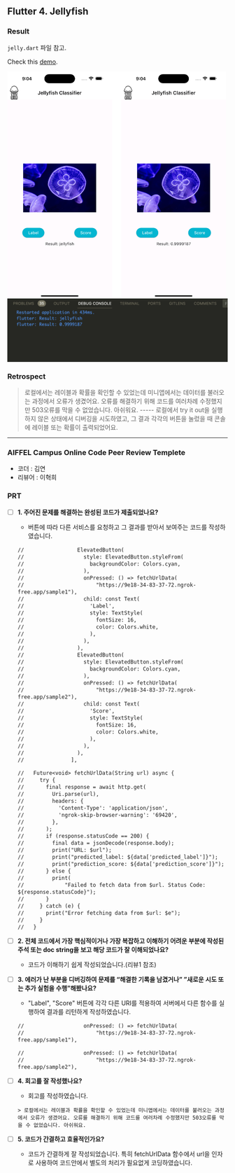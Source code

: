 ## Flutter 4. Jellyfish

### Result 

`jelly.dart` 파일 참고.  

Check this [demo](https://github.com/CAVASOL/flutter_script/blob/main/lib/vgg16-jellyfish/jelly.dart).

<img align="center" src="./demo.png" width="500px" />

<img align="center" src="./console.png" width="800px" />

### Retrospect

> 로컬에서는 레이블과 확률을 확인할 수 있었는데 미니앱에서는 데이터를 불러오는 과정에서 오류가 생겼어요. 오류를 해결하기 위해 코드를 여러차례 수정했지만 503오류를 막을 수 없었습니다. 아쉬워요. ----- 로컬에서 try it out을 실행하지 않은 상태에서 디버깅을 시도하였고, 그 결과 각각의 버튼을 눌렀을 때 콘솔에 레이블 또는 확률이 출력되었어요. 

---

### AIFFEL Campus Online Code Peer Review Templete

- 코더 : 김연
- 리뷰어 : 이혁희

### PRT

- [ ]  **1. 주어진 문제를 해결하는 완성된 코드가 제출되었나요?**
    - 버튼에 따라 다른 서비스를 요청하고 그 결과를 받아서 보여주는 코드를 작성하였습니다.
    ```
    //                 ElevatedButton(
    //                   style: ElevatedButton.styleFrom(
    //                     backgroundColor: Colors.cyan,
    //                   ),
    //                   onPressed: () => fetchUrlData(
    //                       "https://9e18-34-83-37-72.ngrok-free.app/sample1"),
    //                   child: const Text(
    //                     'Label',
    //                     style: TextStyle(
    //                       fontSize: 16,
    //                       color: Colors.white,
    //                     ),
    //                   ),
    //                 ),
    //                 ElevatedButton(
    //                   style: ElevatedButton.styleFrom(
    //                     backgroundColor: Colors.cyan,
    //                   ),
    //                   onPressed: () => fetchUrlData(
    //                       "https://9e18-34-83-37-72.ngrok-free.app/sample2"),
    //                   child: const Text(
    //                     'Score',
    //                     style: TextStyle(
    //                       fontSize: 16,
    //                       color: Colors.white,
    //                     ),
    //                   ),
    //                 ),
    //               ],    
    ```

    ```
    //   Future<void> fetchUrlData(String url) async {
    //     try {
    //       final response = await http.get(
    //         Uri.parse(url),
    //         headers: {
    //           'Content-Type': 'application/json',
    //           'ngrok-skip-browser-warning': '69420',
    //         },
    //       );
    //       if (response.statusCode == 200) {
    //         final data = jsonDecode(response.body);
    //         print("URL: $url");
    //         print("predicted_label: ${data['predicted_label']}");
    //         print("prediction_score: ${data['prediction_score']}");
    //       } else {
    //         print(
    //             "Failed to fetch data from $url. Status Code: ${response.statusCode}");
    //       }
    //     } catch (e) {
    //       print("Error fetching data from $url: $e");
    //     }
    //   }

    ```
    
- [ ]  **2. 전체 코드에서 가장 핵심적이거나 가장 복잡하고 이해하기 어려운 부분에 작성된 
주석 또는 doc string을 보고 해당 코드가 잘 이해되었나요?**
    - 코드가 이해하기 쉽게 작성되었습니다.(리뷰1 참조)
        
- [ ]  **3. 에러가 난 부분을 디버깅하여 문제를 “해결한 기록을 남겼거나” 
”새로운 시도 또는 추가 실험을 수행”해봤나요?**
    - "Label", "Score" 버튼에 각각 다른 URI를 적용하여 서버에서 다른 함수를 실행하여 결과를 리턴하게 작성하였습니다.
    ```
    //                   onPressed: () => fetchUrlData(
    //                       "https://9e18-34-83-37-72.ngrok-free.app/sample1"),

    ```

    ```
    //                   onPressed: () => fetchUrlData(
    //                       "https://9e18-34-83-37-72.ngrok-free.app/sample2"),

    ```
        
- [ ]  **4. 회고를 잘 작성했나요?**
    - 회고를 작성하였습니다.
    ```
    > 로컬에서는 레이블과 확률을 확인할 수 있었는데 미니앱에서는 데이터를 불러오는 과정에서 오류가 생겼어요. 오류를 해결하기 위해 코드를 여러차례 수정했지만 503오류를 막을 수 없었습니다. 아쉬워요.
    ```

- [ ]  **5. 코드가 간결하고 효율적인가요?**
    - 코드가 간결하게 잘 작성되었습니다. 특히 fetchUrlData 함수에서 url을 인자로 사용하여 코드안에서 별도의 처리가 필요없게 코딩하였습니다.
    

